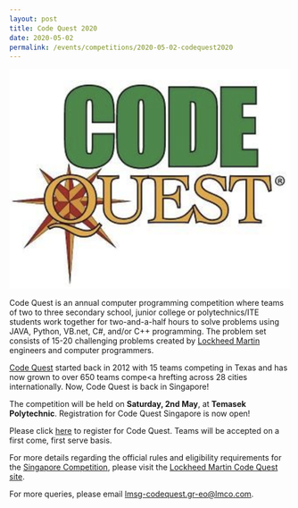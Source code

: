 ```yaml
---
layout: post
title: Code Quest 2020
date: 2020-05-02 
permalink: /events/competitions/2020-05-02-codequest2020
---
```


![overview image](/images/events/competitions/Code-Quest-2020.png)

Code Quest is an annual computer programming competition where teams of two to three secondary school, junior college or polytechnics/ITE students work together for two-and-a-half hours to solve problems using JAVA, Python, VB.net, C#, and/or C++ programming. The problem set consists of 15-20 challenging problems created by <a href="https://www.lockheedmartin.com/en-us/index.html" target="_blank">Lockheed Martin</a> engineers and computer programmers.

<a href="https://www.lockheedmartin.com/en-us/who-we-are/communities/codequest.html" target="_blank">Code Quest</a> started back in 2012 with 15 teams competing in Texas and has now grown to over 650 teams compe<a hrefting across 28 cities internationally. Now, Code Quest is back in Singapore! 

The competition will be held on **Saturday, 2nd May**, at **Temasek Polytechnic**. Registration for Code Quest Singapore is now open! 

Please click <a href="https://codequest.lmaeronautics.com/" target="_blank">here</a> to register for Code Quest. Teams will be accepted on a first come, first serve basis.

For more details regarding the official rules and eligibility requirements for the <a href="https://www.lockheedmartin.com/en-us/who-we-are/communities/codequest/code-quest-suntec.html" target="_blank">Singapore Competition</a>, please visit the <a href="http://www.lockheedmartin.com/codequest" target="_blank">Lockheed Martin Code Quest site</a>. 

For more queries, please email lmsg-codequest.gr-eo@lmco.com. 
